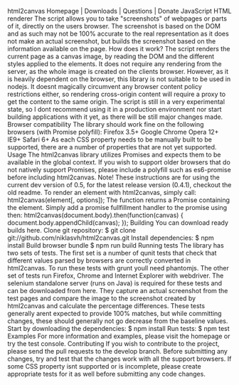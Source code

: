 html2canvas Homepage | Downloads | Questions | Donate JavaScript HTML renderer The script allows you to take "screenshots" of webpages or parts of it, directly on the users browser. The screenshot is based on the DOM and as such may not be 100% accurate to the real representation as it does not make an actual screenshot, but builds the screenshot based on the information available on the page. How does it work? The script renders the current page as a canvas image, by reading the DOM and the different styles applied to the elements. It does not require any rendering from the server, as the whole image is created on the clients browser. However, as it is heavily dependent on the browser, this library is not suitable to be used in nodejs. It doesnt magically circumvent any browser content policy restrictions either, so rendering cross-origin content will require a proxy to get the content to the same origin. The script is still in a very experimental state, so I dont recommend using it in a production environment nor start building applications with it yet, as there will be still major changes made. Browser compatibility The library should work fine on the following browsers (with Promise polyfill): Firefox 3.5+ Google Chrome Opera 12+ IE9+ Safari 6+ As each CSS property needs to be manually built to be supported, there are a number of properties that are not yet supported. Usage The html2canvas library utilizes Promises and expects them to be available in the global context. If you wish to support older browsers that do not natively support Promises, please include a polyfill such as es6-promise before including html2canvas. Note! These instructions are for using the current dev version of 0.5, for the latest release version (0.4.1), checkout the old readme. To render an element with html2canvas, simply call: html2canvas(element[, options]); The function returns a Promise containing the <canvas> element. Simply add a promise fullfillment handler to the promise using then: html2canvas(document.body).then(function(canvas) { document.body.appendChild(canvas); }); Building You can download ready builds here. Clone git repository: $ git clone git://github.com/niklasvh/html2canvas.git Install dependencies: $ npm install Build browser bundle $ npm run build Running tests The library has two sets of tests. The first set is a number of qunit tests that check that different values parsed by browsers are correctly converted in html2canvas. To run these tests with grunt youll need phantomjs. The other set of tests run Firefox, Chrome and Internet Explorer with webdriver. The selenium standalone server (runs on Java) is required for these tests and can be downloaded from here. They capture an actual screenshot from the test pages and compare the image to the screenshot created by html2canvas and calculate the percentage differences. These tests generally arent expected to provide 100% matches, but while committing changes, these should generally not go decrease from the baseline values. Start by downloading the dependencies: $ npm install Run tests: $ npm test Examples For more information and examples, please visit the homepage or try the test console. Contributing If you wish to contribute to the project, please send the pull requests to the develop branch. Before submitting any changes, try and test that the changes work with all the support browsers. If some CSS property isnt supported or is incomplete, please create appropriate tests for it as well before submitting any code changes.
